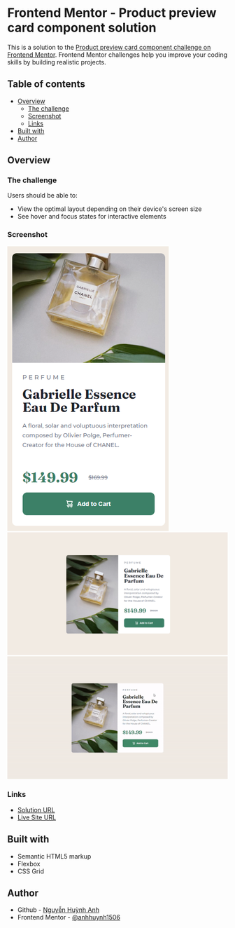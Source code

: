 # Frontend Mentor - Product preview card component solution

This is a solution to the [Product preview card component challenge on Frontend Mentor](https://www.frontendmentor.io/challenges/product-preview-card-component-GO7UmttRfa). Frontend Mentor challenges help you improve your coding skills by building realistic projects. 

## Table of contents

- [Overview](#overview)
  - [The challenge](#the-challenge)
  - [Screenshot](#screenshot)
  - [Links](#links)
- [Built with](#built-with)
- [Author](#author)

## Overview

### The challenge

Users should be able to:

- View the optimal layout depending on their device's screen size
- See hover and focus states for interactive elements

### Screenshot

![Mobile view](./mySolutionImages/mobile.png)
![Desktop view](./mySolutionImages/desktop.png)
![Interactive state](./mySolutionImages/interactive.gif)


### Links

- [Solution URL](https://github.com/anhhuynh1506/ProductPreviewCardComponentMain.git)
- [Live Site URL](https://anhhuynh1506.github.io/ProductPreviewCardComponentMain/)

## Built with

- Semantic HTML5 markup
- Flexbox
- CSS Grid

## Author

- Github - [Nguyễn Huỳnh Anh](https://github.com/anhhuynh1506)
- Frontend Mentor - [@anhhuynh1506](https://www.frontendmentor.io/profile/anhhuynh1506)
